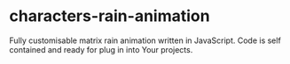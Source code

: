 # characters-rain-animation

Fully customisable matrix rain animation written in JavaScript. Code is self contained and ready for plug in into Your projects.

